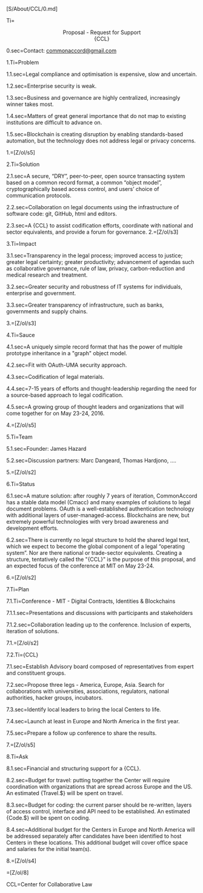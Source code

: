 [S/About/CCL/0.md]

Ti=<center>Proposal - Request for Support<br>{CCL}</center>

0.sec=Contact:  commonaccord@gmail.com

1.Ti=Problem

1.1.sec=Legal compliance and optimisation is expensive, slow and uncertain. 

1.2.sec=Enterprise security is weak.

1.3.sec=Business and governance are highly centralized, increasingly winner takes most.

1.4.sec=Matters of great general importance that do not map to existing institutions are difficult to advance on. 

1.5.sec=Blockchain is creating disruption by enabling standards-based automation, but the technology does not address legal or privacy concerns.

1.=[Z/ol/s5]

2.Ti=Solution

2.1.sec=A secure, “DRY”, peer-to-peer, open source transacting system based on a common record format, a common “object model”, cryptographically based access control, and users’ choice of communication protocols.

2.2.sec=Collaboration on legal documents using the infrastructure of software code:  git, GitHub, html and editors.

2.3.sec=A {CCL} to assist codification efforts, coordinate with national and sector equivalents, and provide a forum for governance. 
2.=[Z/ol/s3]

3.Ti=Impact

3.1.sec=Transparency in the legal process; improved access to justice; greater legal certainty; greater productivity; advancement of agendas such as collaborative governance, rule of law, privacy, carbon-reduction and medical research and treatment. 

3.2.sec=Greater security and robustness of IT systems for individuals, enterprise and government.

3.3.sec=Greater transparency of infrastructure, such as banks, governments and supply chains. 

3.=[Z/ol/s3]

4.Ti=Sauce

4.1.sec=A uniquely simple record format that has the power of multiple prototype inheritance in a "graph" object model.

4.2.sec=Fit with OAuth-UMA security approach.

4.3.sec=Codification of legal materials.

4.4.sec=7-15 years of efforts and thought-leadership regarding the need for a source-based approach to legal codification.

4.5.sec=A growing group of thought leaders and organizations that will come together for on May 23-24, 2016.
 
4.=[Z/ol/s5]

5.Ti=Team

5.1.sec=Founder: James Hazard

5.2.sec=Discussion partners:  Marc Dangeard, Thomas Hardjono, ….

5.=[Z/ol/s2]

6.Ti=Status

6.1.sec=A mature solution: after roughly 7 years of iteration, CommonAccord has a stable data model (Cmacc) and many examples of solutions to legal document problems.  OAuth is a well-established authentication technology with additional layers of user-managed-access.  Blockchains are new, but extremely powerful technologies with very broad awareness and development efforts. 

6.2.sec=There is currently no legal structure to hold the shared legal text, which we expect to become the global component of a legal “operating system”. Nor are there national or trade-sector equivalents.  Creating a structure, tentatively called the "{CCL}" is the purpose of this proposal, and an expected focus of the conference at MIT on May 23-24.  

6.=[Z/ol/s2]

7.Ti=Plan

7.1.Ti=Conference - MIT - Digital Contracts, Identities & Blockchains

7.1.1.sec=Presentations and discussions with participants and stakeholders

7.1.2.sec=Collaboration leading up to the conference.  Inclusion of experts, iteration of solutions.

7.1.=[Z/ol/s2]

7.2.Ti={CCL}

7.1.sec=Establish Advisory board composed of representatives from expert and constituent groups.

7.2.sec=Propose three legs - America, Europe, Asia.  Search for collaborations with universities, associations, regulators, national authorities, hacker groups, incubators.

7.3.sec=Identify local leaders to bring the local Centers to life.

7.4.sec=Launch at least in Europe and North America in the first year.

7.5.sec=Prepare a follow up conference to share the results.

7.=[Z/ol/s5]

8.Ti=Ask

8.1.sec=Financial and structuring support for a {CCL}.

8.2.sec=Budget for travel: putting together the Center will require coordination with organizations that are spread across Europe and the US.  An estimated {Travel.$} will be spent on travel.

8.3.sec=Budget for coding:  the current parser should be re-written, layers of access control, interface and API need to be established. An estimated {Code.$} will be spent on coding.

8.4.sec=Additional budget for the Centers in Europe and North America will be addressed separately after candidates have been identified to host Centers in these locations.  This additional budget will cover office space and salaries for the initial team(s). 

8.=[Z/ol/s4]

=[Z/ol/8]

CCL=Center for Collaborative Law